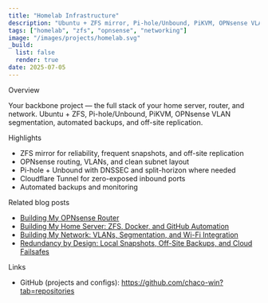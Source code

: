 ```yaml
---
title: "Homelab Infrastructure"
description: "Ubuntu + ZFS mirror, Pi-hole/Unbound, PiKVM, OPNsense VLANs, automated backups, Cloudflare Tunnel."
tags: ["homelab", "zfs", "opnsense", "networking"]
image: "/images/projects/homelab.svg"
_build:
  list: false
  render: true
date: 2025-07-05
---
```


Overview

Your backbone project — the full stack of your home server, router, and network.
Ubuntu + ZFS, Pi-hole/Unbound, PiKVM, OPNsense VLAN segmentation, automated backups, and off-site replication.

Highlights

- ZFS mirror for reliability, frequent snapshots, and off-site replication
- OPNsense routing, VLANs, and clean subnet layout
- Pi-hole + Unbound with DNSSEC and split-horizon where needed
- Cloudflare Tunnel for zero-exposed inbound ports
- Automated backups and monitoring

Related blog posts

- [Building My OPNsense Router](/blogs/building-my-opnsense-router/)
- [Building My Home Server: ZFS, Docker, and GitHub Automation](/blogs/building-my-home-server/)
- [Building My Network: VLANs, Segmentation, and Wi-Fi Integration](/blogs/building-my-network/)
- [Redundancy by Design: Local Snapshots, Off-Site Backups, and Cloud Failsafes](/blogs/redundancy-by-design/)

Links

- GitHub (projects and configs): https://github.com/chaco-win?tab=repositories
